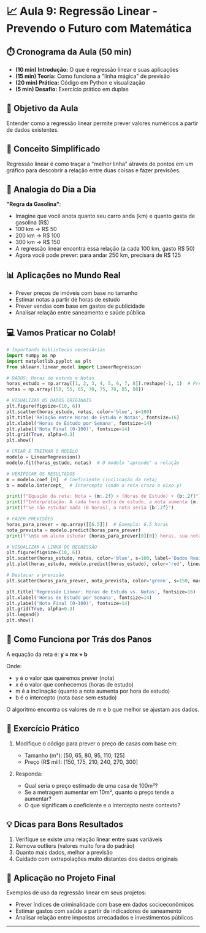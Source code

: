 # 📈 Aula 9: Regressão Linear - Prevendo o Futuro com Matemática

## ⏱️ Cronograma da Aula (50 min)
* **(10 min) Introdução:** O que é regressão linear e suas aplicações
* **(15 min) Teoria:** Como funciona a "linha mágica" de previsão
* **(20 min) Prática:** Código em Python e visualização
* **(5 min) Desafio:** Exercício prático em duplas

## 🎯 Objetivo da Aula
Entender como a regressão linear permite prever valores numéricos a partir de dados existentes.

## 🧠 Conceito Simplificado
Regressão linear é como traçar a "melhor linha" através de pontos em um gráfico para descobrir a relação entre duas coisas e fazer previsões.

## 🚗 Analogia do Dia a Dia
**"Regra da Gasolina"**: 
- Imagine que você anota quanto seu carro anda (km) e quanto gasta de gasolina (R$)
- 100 km → R$ 50
- 200 km → R$ 100
- 300 km → R$ 150
- A regressão linear encontra essa relação (a cada 100 km, gasto R$ 50)
- Agora você pode prever: para andar 250 km, precisará de R$ 125

## 📊 Aplicações no Mundo Real
- Prever preços de imóveis com base no tamanho
- Estimar notas a partir de horas de estudo
- Prever vendas com base em gastos de publicidade
- Analisar relação entre saneamento e saúde pública

## 💻 Vamos Praticar no Colab!

```python
# Importando bibliotecas necessárias
import numpy as np
import matplotlib.pyplot as plt
from sklearn.linear_model import LinearRegression

# DADOS: Horas de estudo e Notas
horas_estudo = np.array([1, 2, 3, 4, 5, 6, 7, 8]).reshape(-1, 1)  # Precisa ser 2D
notas = np.array([50, 55, 65, 70, 75, 78, 85, 88])

# VISUALIZAR OS DADOS ORIGINAIS
plt.figure(figsize=(10, 6))
plt.scatter(horas_estudo, notas, color='blue', s=100)
plt.title('Relação entre Horas de Estudo e Notas', fontsize=16)
plt.xlabel('Horas de Estudo por Semana', fontsize=14)
plt.ylabel('Nota Final (0-100)', fontsize=14)
plt.grid(True, alpha=0.3)
plt.show()

# CRIAR E TREINAR O MODELO
modelo = LinearRegression()
modelo.fit(horas_estudo, notas)  # O modelo "aprende" a relação

# VERIFICAR OS RESULTADOS
m = modelo.coef_[0]  # Coeficiente (inclinação da reta)
b = modelo.intercept_  # Intercepto (onde a reta cruza o eixo y)

print(f"Equação da reta: Nota = {m:.2f} × (Horas de Estudo) + {b:.2f}")
print(f"Interpretação: A cada hora extra de estudo, a nota aumenta {m:.2f} pontos")
print(f"Se não estudar nada (0 horas), a nota seria {b:.2f}")

# FAZER PREVISÕES
horas_para_prever = np.array([[6.5]])  # Exemplo: 6.5 horas
nota_prevista = modelo.predict(horas_para_prever)
print(f"\nSe um aluno estudar {horas_para_prever[0][0]} horas, sua nota será aproximadamente {nota_prevista[0]:.1f}")

# VISUALIZAR A LINHA DE REGRESSÃO
plt.figure(figsize=(10, 6))
plt.scatter(horas_estudo, notas, color='blue', s=100, label='Dados Reais')
plt.plot(horas_estudo, modelo.predict(horas_estudo), color='red', linewidth=3, label='Linha de Regressão')

# Destacar a previsão
plt.scatter(horas_para_prever, nota_prevista, color='green', s=150, marker='*', label='Previsão')

plt.title('Regressão Linear: Horas de Estudo vs. Notas', fontsize=16)
plt.xlabel('Horas de Estudo por Semana', fontsize=14)
plt.ylabel('Nota Final (0-100)', fontsize=14)
plt.grid(True, alpha=0.3)
plt.legend()
plt.show()
```

## 🧩 Como Funciona por Trás dos Panos
A equação da reta é: **y = mx + b**

Onde:
- y é o valor que queremos prever (nota)
- x é o valor que conhecemos (horas de estudo)
- m é a inclinação (quanto a nota aumenta por hora de estudo)
- b é o intercepto (nota base sem estudo)

O algoritmo encontra os valores de m e b que melhor se ajustam aos dados.

## 📝 Exercício Prático
1. Modifique o código para prever o preço de casas com base em:
   - Tamanho (m²): [50, 65, 80, 95, 110, 125]
   - Preço (R$ mil): [150, 175, 210, 240, 270, 300]

2. Responda:
   - Qual seria o preço estimado de uma casa de 100m²?
   - Se a metragem aumentar em 10m², quanto o preço tende a aumentar?
   - O que significam o coeficiente e o intercepto neste contexto?

## 💡 Dicas para Bons Resultados
1. Verifique se existe uma relação linear entre suas variáveis
2. Remova outliers (valores muito fora do padrão)
3. Quanto mais dados, melhor a previsão
4. Cuidado com extrapolações muito distantes dos dados originais

## 🎯 Aplicação no Projeto Final
Exemplos de uso da regressão linear em seus projetos:
- Prever índices de criminalidade com base em dados socioeconômicos
- Estimar gastos com saúde a partir de indicadores de saneamento
- Analisar relação entre impostos arrecadados e investimentos públicos

---
